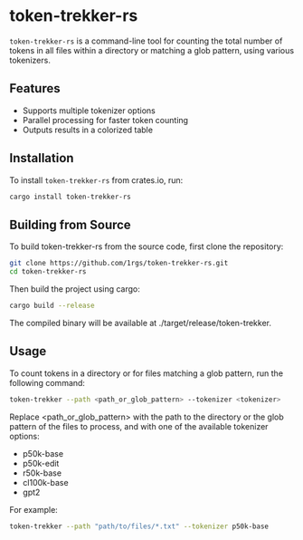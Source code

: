 # token-trekker-rs

`token-trekker-rs` is a command-line tool for counting the total number of tokens in all files within a directory or matching a glob pattern, using various tokenizers.

## Features

- Supports multiple tokenizer options
- Parallel processing for faster token counting
- Outputs results in a colorized table

## Installation

To install `token-trekker-rs` from crates.io, run:

```sh
cargo install token-trekker-rs
```

## Building from Source

To build token-trekker-rs from the source code, first clone the repository:

```sh
git clone https://github.com/1rgs/token-trekker-rs.git
cd token-trekker-rs
```

Then build the project using cargo:

```sh
cargo build --release
```

The compiled binary will be available at ./target/release/token-trekker.

## Usage

To count tokens in a directory or for files matching a glob pattern, run the following command:

```sh
token-trekker --path <path_or_glob_pattern> --tokenizer <tokenizer>
```

Replace <path_or_glob_pattern> with the path to the directory or the glob pattern of the files to process, and <tokenizer> with one of the available tokenizer options:

- p50k-base
- p50k-edit
- r50k-base
- cl100k-base
- gpt2

For example:

```sh
token-trekker --path "path/to/files/*.txt" --tokenizer p50k-base
```
